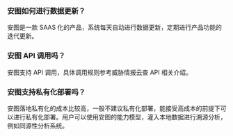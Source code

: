 ### 安图如何进行数据更新？
安图是一款 SAAS 化的产品，系统每天自动进行数据更新，定期进行产品功能的迭代更新。
### 安图 API 调用吗？
安图支持 API 调用，具体调用规则参考威胁情报云查 API 相关介绍。
### 安图支持私有化部署吗？
安图落地私有化的成本比较高，一般不建议私有化部署，能接受高成本的前提下可以进行私有化部署。用户可以使用安图的能力模型，灌入本地数据进行溯源分析，例如同源性分析系统。
